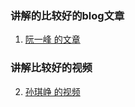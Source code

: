 ###  讲解的比较好的blog文章

1. [阮一峰 的文章](http://javascript.ruanyifeng.com/tool/requirejs.html)

###  讲解比较好的视频

2. [孙琪峥 的视频](http://study.163.com/course/courseMain.htm?courseId=1003500009)